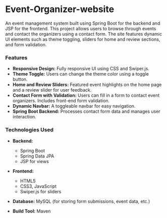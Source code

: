 # Event-Organizer-website
An event management system built using Spring Boot for the backend and JSP for the frontend. This project allows users to browse through events and contact the organizers using a contact form. The site features dynamic UI elements such as theme toggling, sliders for home and review sections, and form validation.

### Features
- **Responsive Design:** Fully responsive UI using CSS and Swiper.js.
- **Theme Toggle:** Users can change the theme color using a toggle button.
- **Home and Review Sliders:** Featured event highlights on the home page and a review slider for user feedback.
- **Contact Form with Validation:** Users can fill in a form to contact event organizers. Includes front-end form validation.
- **Dynamic Navbar:** A toggleable navbar for easy navigation.
- **Spring Boot Backend:** Processes contact form data and manages user interaction.


### Technologies Used
- **Backend:**

  - Spring Boot
  - Spring Data JPA
  - JSP for views
- **Frontend:**

  - HTML5
  - CSS3, JavaScript
  - Swiper.js for sliders
    
- **Database:** MySQL (for storing form submissions, event data, etc.)
- **Build Tool:** Maven














